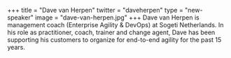 +++
title = "Dave van Herpen"
twitter = "daveherpen"
type = "new-speaker"
image = "dave-van-herpen.jpg"
+++
Dave van Herpen is management coach (Enterprise Agility & DevOps) at Sogeti Netherlands. In his role as practitioner, coach, trainer and change agent, Dave has been supporting his customers to organize for end-to-end agility for the past 15 years.